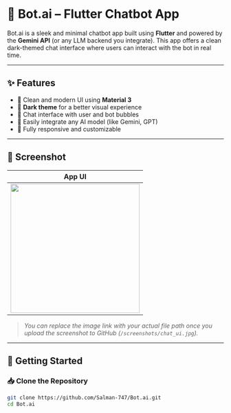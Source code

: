 # 🤖 Bot.ai – Flutter Chatbot App

Bot.ai is a sleek and minimal chatbot app built using **Flutter** and powered by the **Gemini API** (or any LLM backend you integrate). This app offers a clean dark-themed chat interface where users can interact with the bot in real time.

---

## ✨ Features

- 🔹 Clean and modern UI using **Material 3**
- 🌙 **Dark theme** for a better visual experience
- 💬 Chat interface with user and bot bubbles
- 🧠 Easily integrate any AI model (like Gemini, GPT)
- 🎯 Fully responsive and customizable

---

## 📸 Screenshot

| App UI |
|--------|
|<img src='C:\Users\PARVEEN\Downloads\Bot.ai_UI.png' width="300">|

> *You can replace the image link with your actual file path once you upload the screenshot to GitHub (`/screenshots/chat_ui.jpg`).*

---

## 🚀 Getting Started

### 📥 Clone the Repository

```bash
git clone https://github.com/Salman-747/Bot.ai.git
cd Bot.ai



